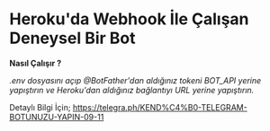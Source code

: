 # **Heroku'da Webhook İle Çalışan Deneysel Bir Bot**

**Nasıl Çalışır ?**

_.env dosyasını açıp @BotFather'dan aldığınız tokeni BOT_API yerine yapıştırın ve Heroku'dan aldığınız bağlantıyı URL yerine yapıştırın._

Detaylı Bilgi İçin; https://telegra.ph/KEND%C4%B0-TELEGRAM-BOTUNUZU-YAPIN-09-11
